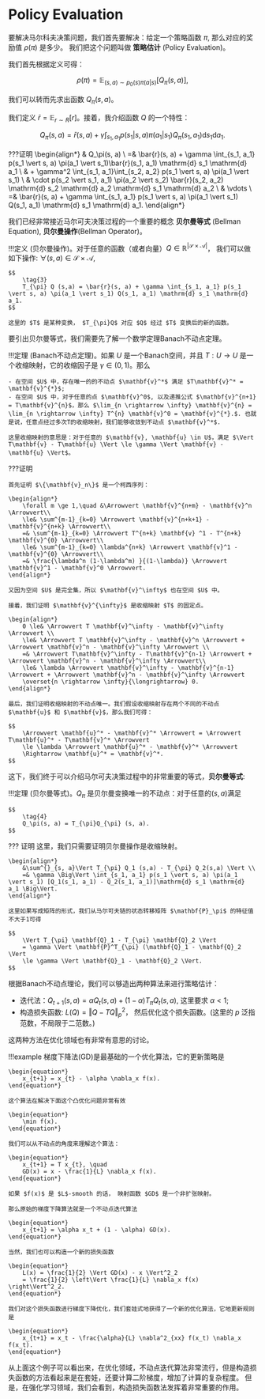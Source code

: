 # Policy Evaluation

要解决马尔科夫决策问题，我们首先要解决：给定一个策略函数 $\pi$, 那么对应的奖励值 $\rho(\pi)$ 是多少。
我们把这个问题叫做 **策略估计** (Policy Evaluation)。

我们首先根据定义可得：

$$
    \tag{1}
    \rho(\pi) = \mathbb{E}_{(s, a) \sim p_0(s) \pi(a \vert s)}[Q_\pi(s, a)],
$$

我们可以转而先求出函数 $Q_\pi(s, a)$。

我们定义 $\bar{r} = \mathbb{E}_{r \sim R} [r]$。接着，我介绍函数 $Q$ 的一个特性：

$$
    \tag{2}
    Q_{\pi} (s, a) =  \bar{r}(s, a) + \gamma \int_{s_1, a_1} p(s_1 \vert s, a) \pi(a_1 \vert s_1) Q_{\pi}(s_1, a_1) \mathrm{d} s_1 \mathrm{d} a_1.   
$$

???证明
    \begin{align*}
        & Q_\pi(s, a) \\
        =& \bar{r}(s, a) + \gamma \int_{s_1, a_1} p(s_1 \vert s, a) \pi(a_1 \vert s_1)\bar{r}(s_1, a_1) \mathrm{d} s_1 \mathrm{d} a_1 \\
        & + \gamma^2 \int_{s_1, a_1}\int_{s_2, a_2} p(s_1 \vert s, a) \pi(a_1 \vert s_1) \\
        & \cdot p(s_2 \vert s_1, a_1) \pi(a_2 \vert s_2) \bar{r}(s_2, a_2) \mathrm{d} s_2 \mathrm{d} a_2 \mathrm{d} s_1 \mathrm{d} a_2 \\
        & \vdots \\
        =& \bar{r}(s, a) + \gamma \int_{s_1, a_1} p(s_1 \vert s, a) \pi(a_1 \vert s_1) Q(s_1, a_1) \mathrm{d} s_1 \mathrm{d} a_1.
    \end{align*}

我们已经非常接近马尔可夫决策过程的一个重要的概念 **贝尔曼等式** (Bellman Equation), **贝尔曼操作**(Bellman Operator)。

!!!定义
    (贝尔曼操作)。对于任意的函数（或者向量）$Q \in \mathbb{R}^{\vert \mathcal{S} \times \mathcal{A} \vert}$，
    我们可以做如下操作: $\forall (s, a) \in \mathcal{S}\times\mathcal{A}$,

    $$
        \tag{3} 
        T_{\pi} Q (s,a) = \bar{r}(s, a) + \gamma \int_{s_1, a_1} p(s_1 \vert s, a) \pi(a_1 \vert s_1) Q(s_1, a_1) \mathrm{d} s_1 \mathrm{d} a_1.
    $$
    
    这里的 $T$ 是某种变换， $T_{\pi}Q$ 对应 $Q$ 经过 $T$ 变换后的新的函数。 

要引出贝尔曼等式，我们需要先了解一个数学定理Banach不动点定理。

!!!定理
    (Banach不动点定理)。如果 $U$ 是一个Banach空间，并且 $T:U\rightarrow U$ 是一个收缩映射，它的收缩因子是 $\gamma \in (0, 1)$。那么

    - 在空间 $U$ 中，存在唯一的的不动点 $\mathbf{v}^*$ 满足 $T\mathbf{v}^* = \mathbf{v}^{*}$;
    - 在空间 $U$ 中，对于任意的点 $\mathbf{v}^0$, 以及递推公式 $\mathbf{v}^{n+1} = T\mathbf{v}^{n}$，那么 $\lim_{n \rightarrow \infty} \mathbf{v}^{n} = \lim_{n \rightarrow \infty} T^{n} \mathbf{v}^0 = \mathbf{v}^{*}.$. 也就是说，任意点经过多次T的收缩映射，我们能够收敛到不动点 $\mathbf{v}^*$.

    这里收缩映射的意思是：对于任意的 $\mathbf{v}, \mathbf{u} \in U$，满足 $\Vert T\mathbf{v} - T\mathbf{u} \Vert \le \gamma \Vert \mathbf{v} - \mathbf{u} \Vert$。

???证明

    首先证明 $\{\mathbf{v}_n\}$ 是一个柯西序列：

    \begin{align*}
        \forall m \ge 1,\quad &\Arrowvert \mathbf{v}^{n+m} - \mathbf{v}^n \Arrowvert\\
        \le& \sum^{m-1}_{k=0} \Arrowvert \mathbf{v}^{n+k+1} - \mathbf{v}^{n+k} \Arrowvert\\
        =& \sum^{m-1}_{k=0} \Arrowvert T^{n+k} \mathbf{v} ^1 - T^{n+k} \mathbf{v}^{0} \Arrowvert\\
        \le& \sum^{m-1}_{k=0} \lambda^{n+k} \Arrowvert \mathbf{v}^1 - \mathbf{v}^{0} \Arrowvert\\
        =& \frac{\lambda^n (1-\lambda^m) }{(1-\lambda)} \Arrowvert \mathbf{v}^1 - \mathbf{v}^0 \Arrowvert.
    \end{align*}

    又因为空间 $U$ 是完全集，所以 $\mathbf{v}^\infty$ 也在空间 $U$ 中。

    接着，我们证明 $\mathbf{v}^{\infty}$ 是收缩映射 $T$ 的固定点。

    \begin{align*}
        0 \le& \Arrowvert T \mathbf{v}^\infty - \mathbf{v}^\infty \Arrowvert \\
        \le& \Arrowvert T \mathbf{v}^\infty - \mathbf{v}^n \Arrowvert + \Arrowvert \mathbf{v}^n - \mathbf{v}^\infty \Arrowvert \\
        =& \Arrowvert T\mathbf{v}^\infty - T\mathbf{v}^{n-1} \Arrowvert + \Arrowvert \mathbf{v}^n - \mathbf{v}^\infty \Arrowvert\\
        \le& \lambda \Arrowvert \mathbf{v}^\infty - \mathbf{v}^{n-1} \Arrowvert + \Arrowvert \mathbf{v}^n - \mathbf{v}^\infty \Arrowvert
        \overset{n \rightarrow \infty}{\longrightarrow} 0.
    \end{align*}
    
    最后，我们证明收缩映射的不动点唯一。我们假设收缩映射存在两个不同的不动点 $\mathbf{u}$ 和 $\mathbf{v}$，那么我们可得：
    
    $$
        \Arrowvert \mathbf{u}^* - \mathbf{v}^* \Arrowvert = \Arrowvert T\mathbf{u}^* - T\mathbf{v}^* \Arrowvert
        \le \lambda \Arrowvert \mathbf{u}^* - \mathbf{v}^* \Arrowvert
        \Rightarrow \mathbf{u}^* = \mathbf{v}^*.
    $$
    
这下，我们终于可以介绍马尔可夫决策过程中的非常重要的等式，**贝尔曼等式**:

!!!定理
    (贝尔曼等式)。$Q_\pi$ 是贝尔曼变换唯一的不动点：对于任意的$(s, a)$满足

    $$
        \tag{4}
        Q_\pi(s, a) = T_{\pi}Q_{\pi} (s, a).
    $$

??? 证明
    这里，我们只需要证明贝尔曼操作是收缩映射。
    
    \begin{align*}
        &\sum^{}_{s, a}\Vert T_{\pi} Q_1 (s,a) - T_{\pi} Q_2(s,a) \Vert \\
        =& \gamma \Big\Vert \int_{s_1, a_1} p(s_1 \vert s, a) \pi(a_1 \vert s_1) [Q_1(s_1, a_1) - Q_2(s_1, a_1)]\mathrm{d} s_1 \mathrm{d} a_1 \Big\Vert.
    \end{align*}
    
    这里如果写成矩阵的形式，我们从马尔可夫链的状态转移矩阵 $\mathbf{P}_\pi$ 的特征值不大于1可得
    
    $$
        \Vert T_{\pi} \mathbf{Q}_1 - T_{\pi} \mathbf{Q}_2 \Vert
        = \gamma \Vert \mathbf{P}^T_{\pi} (\mathbf{Q}_1 - \mathbf{Q}_2 \Vert
        \le \gamma \Vert \mathbf{Q}_1 - \mathbf{Q}_2 \Vert.
    $$
    
根据Banach不动点理论，我们可以够造出两种算法来进行策略估计：

- 迭代法：$Q_{t+1}(s, a) = \alpha Q_{t}(s, a) + (1 - \alpha) T_\pi Q_{t} (s, a)$, 这里要求 $\alpha < 1$;
- 构造损失函数: $L(Q) = \Vert Q - TQ \Vert^2_p$， 然后优化这个损失函数。(这里的 $p$ 泛指范数，不局限于二范数。)

这两种方法在优化领域也有非常有意思的讨论。

!!!example
    梯度下降法(GD)是最基础的一个优化算法，它的更新策略是

    \begin{equation*}
        x_{t+1} = x_{t} - \alpha \nabla_x f(x).
    \end{equation*}

    这个算法在解决下面这个凸优化问题非常有效

    \begin{equation*}
        \min f(x).
    \end{equation*}

    我们可以从不动点的角度来理解这个算法：

    \begin{equation*}
        x_{t+1} = T x_{t}, \quad
        GD(x) = x - \frac{1}{L} \nabla_x f(x).
    \end{equation*}

    如果 $f(x)$ 是 $L$-smooth 的话， 映射函数 $GD$ 是一个非扩张映射。

    那么原始的梯度下降算法就是一个不动点迭代算法

    \begin{equation*}
        x_{t+1} = \alpha x_t + (1 - \alpha) GD(x).
    \end{equation*}

    当然，我们也可以构造一个新的损失函数

    \begin{equation*}
        L(x) = \frac{1}{2} \Vert GD(x) - x \Vert^2_2
        = \frac{1}{2} \left\Vert \frac{1}{L} \nabla_x f(x) \right\Vert^2_2.
    \end{equation*}

    我们对这个损失函数进行梯度下降优化，我们套娃式地获得了一个新的优化算法，它地更新规则是

    \begin{equation*}
        x_{t+1} = x_t - \frac{\alpha}{L} \nabla^2_{xx} f(x_t) \nabla_x f(x_t).
    \end{equation*}

从上面这个例子可以看出来，在优化领域，不动点迭代算法非常流行，但是构造损失函数的方法看起来是在套娃，还要计算二阶梯度，增加了计算的复杂程度。
但是，在强化学习领域，我们会看到，构造损失函数法发挥着非常重要的作用。
